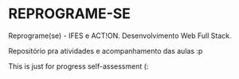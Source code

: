 # REPROGRAME-SE
Reprograme(se) - IFES e ACT!ON. Desenvolvimento Web Full Stack.

Repositório pra atividades e acompanhamento das aulas :p

This is just for progress self-assessment  (:

